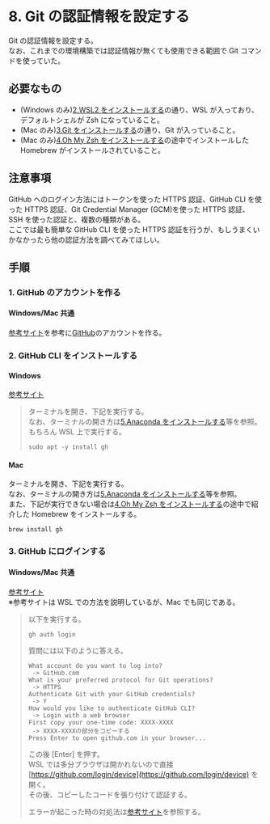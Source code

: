 # 8. Git の認証情報を設定する

Git の認証情報を設定する。  
なお、これまでの環境構築では認証情報が無くても使用できる範囲で Git コマンドを使っていた。

## 必要なもの

- (Windows のみ)[2.WSL2 をインストールする](<./2.(Windowsのみ)WSL2をインストールする.md>)の通り、WSL が入っており、デフォルトシェルが Zsh になっていること。
- (Mac のみ)[3.Git をインストールする](<./3.(Macのみ)Gitをインストールする.md>)の通り、Git が入っていること。
- (Mac のみ)[4.Oh My Zsh をインストールする](<./4.Oh My Zshをインストールする.md>)の途中でインストールした Homebrew がインストールされていること。

## 注意事項

GitHub へのログイン方法にはトークンを使った HTTPS 認証、GitHub CLI を使った HTTPS 認証、Git Credential Manager (GCM)を使った HTTPS 認証、SSH を使った認証と、複数の種類がある。  
ここでは最も簡単な GitHub CLI を使った HTTPS 認証を行うが、もしうまくいかなかったら他の認証方法を調べてみてほしい。

## 手順

### 1. GitHub のアカウントを作る

#### Windows/Mac 共通

[参考サイト](https://yakiimosan.com/github-account-create/)を参考に[GitHub](https://github.co.jp/)のアカウントを作る。

### 2. GitHub CLI をインストールする

#### Windows

[参考サイト](https://zenn.dev/sassan/articles/a1efb40422f2d7)

> ターミナルを開き、下記を実行する。  
> なお、ターミナルの開き方は[5.Anaconda をインストールする](./5.Anacondaをインストールする.md)等を参照。
> もちろん WSL 上で実行する。
>
> ```shell
> sudo apt -y install gh
> ```

#### Mac

ターミナルを開き、下記を実行する。  
なお、ターミナルの開き方は[5.Anaconda をインストールする](./5.Anacondaをインストールする.md)等を参照。  
また、下記が実行できない場合は[4.Oh My Zsh をインストールする](<./4.Oh My Zshをインストールする.md>)の途中で紹介した Homebrew をインストールする。

```shell
brew install gh
```

### 3. GitHub にログインする

#### Windows/Mac 共通

[参考サイト](https://zenn.dev/sassan/articles/a1efb40422f2d7)  
※参考サイトは WSL での方法を説明しているが、Mac でも同じである。

> 以下を実行する。
>
> ```shell
> gh auth login
> ```
>
> 質問には以下のように答える。
>
> ```console
> What account do you want to log into?
>  -> GitHub.com
> What is your preferred protocol for Git operations?
>  -> HTTPS
> Authenticate Git with your GitHub credentials?
>  -> Y
> How would you like to authenticate GitHub CLI?
>  -> Login with a web browser
> First copy your one-time code: XXXX-XXXX
>  -> XXXX-XXXXの部分をコピーする
> Press Enter to open github.com in your browser...
> ```
>
> この後 [Enter] を押す。  
> WSL では多分ブラウザは開かれないので直接 [https://github.com/login/device](https://github.com/login/device) を開く。  
> その後、コピーしたコードを張り付けて認証する。
>
> エラーが起こった時の対処法は[参考サイト](https://zenn.dev/sassan/articles/a1efb40422f2d7)を参照する。
